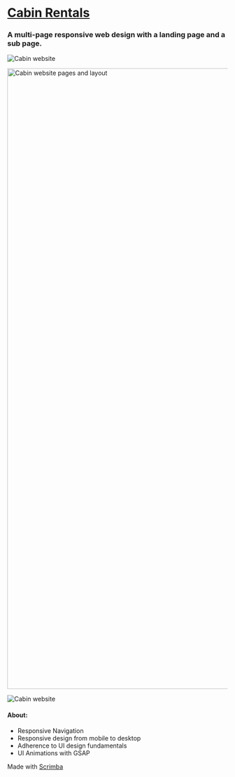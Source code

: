 # [Cabin Rentals](https://frontendella.github.io/Cabin-Rentals-Website/index.html)

### A multi-page responsive web design with a landing page and a sub page.
![Cabin website](https://user-images.githubusercontent.com/82247833/222358509-69624c2b-6365-4e08-b8db-fd3fcb31db14.png)

    

<img width="1420" alt="Cabin website pages and layout" src="https://user-images.githubusercontent.com/82247833/222358562-adbe1ee9-5503-471a-9c6a-2ea281c22ce0.png">

![Cabin website](https://user-images.githubusercontent.com/82247833/222358896-ce1b3854-83e0-46cc-8dcd-42c5a72ce825.gif)


#### About: 

* Responsive Navigation
* Responsive design from mobile to desktop
* Adherence to UI design fundamentals
* UI Animations with GSAP

Made with [Scrimba](https://scrimba.com/learn/designbootcamp)
